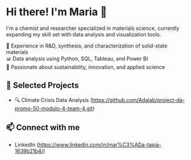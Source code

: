 # Hi there! I'm Maria 👋

I'm a chemist and researcher specialized in materials science, currently expanding my skill set with data analysis and visualization tools.

🔬 Experience in R&D, synthesis, and characterization of solid-state materials  
📊 Data analysis using Python, SQL, Tableau, and Power BI  
🌱 Passionate about sustainability, innovation, and applied science  

## 📁 Selected Projects

- 🔍 Climate Crisis Data Analysis (https://github.com/Adalab/project-da-promo-50-modulo-4-team-4.git) 

## 📫 Connect with me

- LinkedIn (https://www.linkedin.com/in/mar%C3%ADa-tapia-1639b21b4/)
